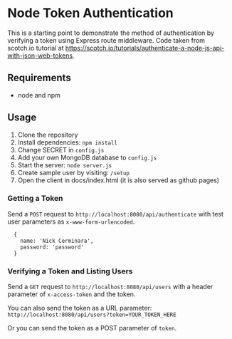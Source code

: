 # Node Token Authentication

This is a starting point to demonstrate the method of authentication by verifying a token using Express route middleware.
Code taken from scotch.io tutorial at https://scotch.io/tutorials/authenticate-a-node-js-api-with-json-web-tokens.

## Requirements

- node and npm

## Usage

1. Clone the repository
2. Install dependencies: `npm install`
3. Change SECRET in `config.js`
4. Add your own MongoDB database to `config.js`
5. Start the server: `node server.js`
6. Create sample user by visiting: `/setup`
7. Open the client in docs/index.html (it is also served as github pages)

### Getting a Token

Send a `POST` request to `http://localhost:8080/api/authenticate` with test user parameters as `x-www-form-urlencoded`. 

```
  {
    name: 'Nick Cerminara',
    password: 'password'
  }
```

### Verifying a Token and Listing Users

Send a `GET` request to `http://localhost:8080/api/users` with a header parameter of `x-access-token` and the token.

You can also send the token as a URL parameter: `http://localhost:8080/api/users?token=YOUR_TOKEN_HERE`

Or you can send the token as a POST parameter of `token`.
